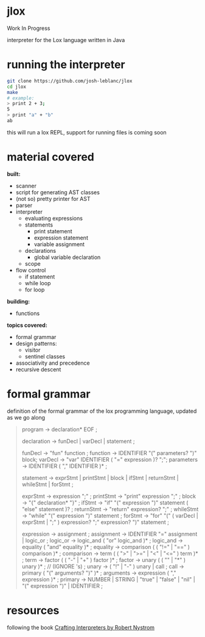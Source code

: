 # jlox
Work In Progress

interpreter for the Lox language written in Java
# running the interpreter
```bash
git clone https://github.com/josh-leblanc/jlox
cd jlox
make
# example:
> print 2 + 3;
5
> print "a" + "b"
ab
```
this will run a lox REPL, support for running files is coming soon
# material covered
__built:__
- scanner
- script for generating AST classes
- (not so) pretty printer for AST
- parser
- interpreter
    - evaluating expressions
    - statements
        - print statement
        - expression statement
        - variable assignment
    - declarations
        - global variable declaration
    - scope
- flow control
    - if statement
    - while loop
    - for loop

__building:__
- functions


__topics covered:__
- formal grammar
- design patterns:
    - visitor
    - sentinel classes
- associativity and precedence
- recursive descent
# formal grammar
definition of the formal grammar of the lox programming language, updated as we go along
> program -> declaration* EOF ;
>
> declaration -> funDecl | varDecl | statement ;
>
> funDecl -> "fun" function ;
> function -> IDENTIFIER "(" parameters? ")" block;
> varDecl -> "var" IDENTIFIER ( "=" expression )? ";";
> parameters -> IDENTIFIER ( "," IDENTIFIER )* ;
>
> statement -> exprStmt | printStmt | block | ifStmt | returnStmt | whileStmt | forStmt ;
>
> exprStmt -> expression ";" ;
> printStmt -> "print" expression ";" ;
> block -> "{" declaration* "}" ;
> ifStmt -> "if" "(" expression ")" statement ( "else" statement )? ;
> returnStmt -> "return" expression? ";" ;
> whileStmt -> "while" "(" expression ")" statement ;
> forStmt -> "for" "(" ( varDecl | exprStmt | ";" ) expression? ";" expression? ")" statement ;
>
> expression -> assignment ;
> assignment -> IDENTIFIER "=" assignment | logic_or ;
> logic_or -> logic_and ( "or" logic_and )* ;
> logic_and -> equality ( "and" equality )* ;
> equality -> comparison ( ( "!=" | "==" ) comparison )* ;
> comparison -> term ( ( ">" | ">=" | "<" | "<=" ) term )* ;
> term -> factor ( ( "-" | "+" ) factor )* ;
> factor -> unary ( ( "\" | "\*" ) unary )\* ; // (IGNORE \'s) ;
> unary -> ( "!" | "-" ) unary | call ;
> call -> primary ( "(" arguments? ")" )* ;
> arguments -> expression ( "," expression )* ;
> primary -> NUMBER | STRING | "true" | "false" | "nil" | "(" expression ")" | IDENTIFIER ;
# resources
following the book <a href="https://craftinginterpreters.com/">Crafting Interpreters by Robert Nystrom</a>
